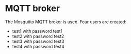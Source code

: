 # MQTT broker

The Mosquitto MQTT broker is used. Four users are created:

- test1 with password test1
- test2 with password test2
- test3 with password test3
- test4 with password test4

